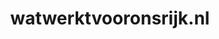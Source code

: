 ---
layout: post
title:  "watwerktvooronsrijk.nl"
internal_url:  "/dutchgov/watwerktvooronsrijk.nl.html"
categories: dutchgov
---